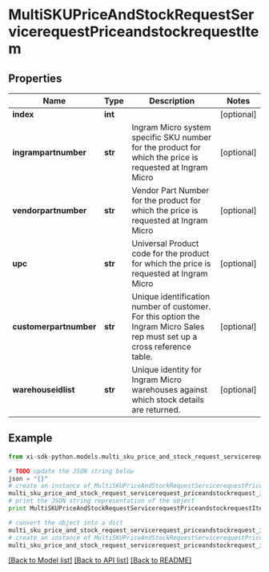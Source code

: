 # MultiSKUPriceAndStockRequestServicerequestPriceandstockrequestItem


## Properties

Name | Type | Description | Notes
------------ | ------------- | ------------- | -------------
**index** | **int** |  | [optional] 
**ingrampartnumber** | **str** | Ingram Micro system specific SKU number for the product for which the price is requested at Ingram Micro | [optional] 
**vendorpartnumber** | **str** | Vendor Part Number for the product for which the price is requested at Ingram Micro | [optional] 
**upc** | **str** | Universal Product code for the product for which the price is requested at Ingram Micro | [optional] 
**customerpartnumber** | **str** | Unique identification number of customer. For this option the Ingram Micro Sales rep must set up a cross reference table.  | [optional] 
**warehouseidlist** | **str** | Unique identity for Ingram Micro warehouses against which stock details are returned. | [optional] 

## Example

```python
from xi-sdk-python.models.multi_sku_price_and_stock_request_servicerequest_priceandstockrequest_item import MultiSKUPriceAndStockRequestServicerequestPriceandstockrequestItem

# TODO update the JSON string below
json = "{}"
# create an instance of MultiSKUPriceAndStockRequestServicerequestPriceandstockrequestItem from a JSON string
multi_sku_price_and_stock_request_servicerequest_priceandstockrequest_item_instance = MultiSKUPriceAndStockRequestServicerequestPriceandstockrequestItem.from_json(json)
# print the JSON string representation of the object
print MultiSKUPriceAndStockRequestServicerequestPriceandstockrequestItem.to_json()

# convert the object into a dict
multi_sku_price_and_stock_request_servicerequest_priceandstockrequest_item_dict = multi_sku_price_and_stock_request_servicerequest_priceandstockrequest_item_instance.to_dict()
# create an instance of MultiSKUPriceAndStockRequestServicerequestPriceandstockrequestItem from a dict
multi_sku_price_and_stock_request_servicerequest_priceandstockrequest_item_form_dict = multi_sku_price_and_stock_request_servicerequest_priceandstockrequest_item.from_dict(multi_sku_price_and_stock_request_servicerequest_priceandstockrequest_item_dict)
```
[[Back to Model list]](../README.md#documentation-for-models) [[Back to API list]](../README.md#documentation-for-api-endpoints) [[Back to README]](../README.md)


